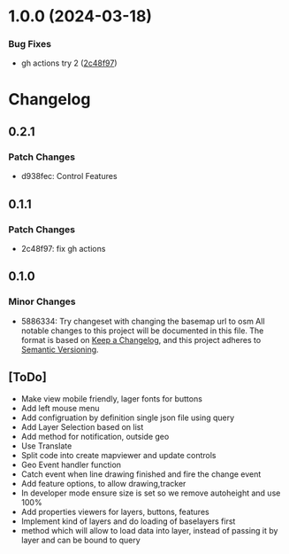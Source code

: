 # 1.0.0 (2024-03-18)


### Bug Fixes

* gh actions try 2 ([2c48f97](https://github.com/sjhoeksma/lowcoder-comp-geo/commit/2c48f97afd0ce5cbbacae2f6eaaaa5b834655ecd))

# Changelog

## 0.2.1

### Patch Changes

- d938fec: Control Features

## 0.1.1

### Patch Changes

- 2c48f97: fix gh actions

## 0.1.0

### Minor Changes

- 5886334: Try changeset with changing the basemap url to osm
  All notable changes to this project will be documented in this file.
  The format is based on [Keep a Changelog](https://keepachangelog.com/en/1.0.0/),
  and this project adheres to [Semantic Versioning](https://semver.org/spec/v2.0.0.html).

## [ToDo]
- Make view mobile friendly, lager fonts for buttons
- Add left mouse menu
- Add configruation by definition single json file using query
- Add Layer Selection based on list
- Add method for notification, outside geo
- Use Translate
- Split code into create mapviewer and update controls
- Geo Event handler function
- Catch event when line drawing finished and fire the change event
- Add feature options, to allow drawing,tracker
- In developer mode ensure size is set so we remove autoheight and use 100%
- Add properties viewers for layers, buttons, features
- Implement kind of layers and do loading of baselayers first
- method which will allow to load data into layer, instead of passing it by layer and can be bound to query
